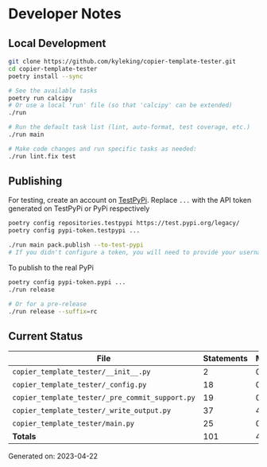 # Developer Notes

## Local Development

```sh
git clone https://github.com/kyleking/copier-template-tester.git
cd copier-template-tester
poetry install --sync

# See the available tasks
poetry run calcipy
# Or use a local 'run' file (so that 'calcipy' can be extended)
./run

# Run the default task list (lint, auto-format, test coverage, etc.)
./run main

# Make code changes and run specific tasks as needed:
./run lint.fix test
```

## Publishing

For testing, create an account on [TestPyPi](https://test.pypi.org/legacy/). Replace `...` with the API token generated on TestPyPi or PyPi respectively

```sh
poetry config repositories.testpypi https://test.pypi.org/legacy/
poetry config pypi-token.testpypi ...

./run main pack.publish --to-test-pypi
# If you didn't configure a token, you will need to provide your username and password to publish
```

To publish to the real PyPi

```sh
poetry config pypi-token.pypi ...
./run release

# Or for a pre-release
./run release --suffix=rc
```

## Current Status

<!-- {cts} COVERAGE -->
| File                                            |   Statements |   Missing |   Excluded | Coverage   |
|-------------------------------------------------|--------------|-----------|------------|------------|
| `copier_template_tester/__init__.py`            |            2 |         0 |          0 | 100.0%     |
| `copier_template_tester/_config.py`             |           18 |         0 |          1 | 100.0%     |
| `copier_template_tester/_pre_commit_support.py` |           19 |         0 |          0 | 100.0%     |
| `copier_template_tester/_write_output.py`       |           37 |         4 |          2 | 89.2%      |
| `copier_template_tester/main.py`                |           25 |         0 |         15 | 100.0%     |
| **Totals**                                      |          101 |         4 |         18 | 96.0%      |

Generated on: 2023-04-22
<!-- {cte} -->
